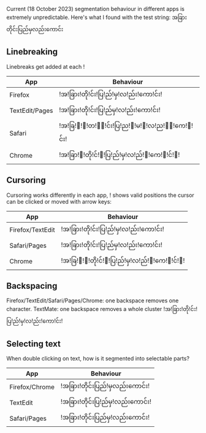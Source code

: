 Current (18 October 2023) segmentation behaviour in different apps is extremely unpredictable. Here's what I found with the test string: အခြားတိုင်းပြည်မှလည်းကောင်း 

## Linebreaking ##
Linebreaks get added at each !

| App                   | Behaviour                                                                 |
|----------------|-------------------------------------------------|
| Firefox               | !အ!ခြား!တို!င်း!ပြ!ည်!မှ!လ!ည်း!ကော!င်း!                        |
| TextEdit/Pages | !အ!ခြား!တို!င်း!ပြ!ည်မှ!လ!ည်း!ကော!င်း!                          |
| Safari                | !အ!ခြ!ာ!း!တ!ို!င်း!ပြ!ည!်!မ!ှ!လ!ည!်း!ကေ!ာ!င်း! |
| Chrome            | !အ!ခြာ!း!တို!င်!း!ပြ!ည်!မှ!လ!ည်!း!ကေ!ာ!င်!း!        |

## Cursoring ##
Cursoring works differently in each app, ! shows valid positions the cursor can be clicked or moved with arrow keys:

| App                       | Behaviour                                                             |
|------------------|-----------------------------------------------|
| Firefox/TextEdit   | !အ!ခြား!တို!င်း!ပြ!ည်!မှ!လ!ည်း!ကော!င်း!                     |
| Safari/Pages        | !အ!ခြား!တို!င်း!ပြ!ည်မှ!လ!ည်း!ကော!င်း!                      |
| Chrome                | !အ!ခြ!ာ!း!တို!င်!း!ပြ!ည်!မှ!လ!ည်!း!ကေ!ာ!င်!း! |

## Backspacing ##
Firefox/TextEdit/Safari/Pages/Chrome: one backspace removes one character.
TextMate: one backspace removes a whole cluster !အ!ခြား!တို!င်း!ပြ!ည်!မှ!လ!ည်း!ကော!င်း! 

## Selecting text ##
When double clicking on text, how is it segmented into selectable parts?

| App                    | Behaviour                                      |
|-----------------|---------------------------------|
| Firefox/Chrome | !အခြား!တိုင်းပြည်!မှလည်းကောင်း!       |
| TextEdit             | !အခြား!တိုင်းပြ!ည်မှ!လည်းကောင်း!      |
| Safari/Pages      | !အခြား!တိုင်းပြည်မှ!လည်းကောင်း!      |


